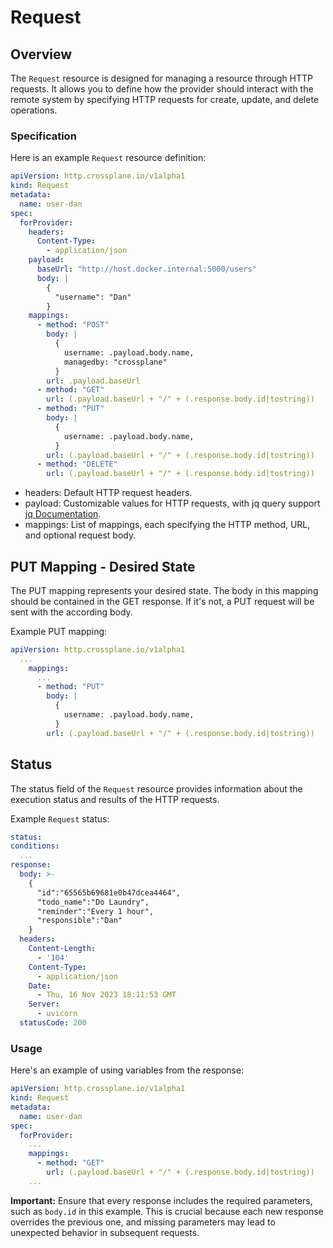# Request

## Overview

The `Request` resource is designed for managing a resource through HTTP requests. It allows you to define how the provider should interact with the remote system by specifying HTTP requests for create, update, and delete operations.


### Specification
Here is an example `Request` resource definition:

  ```yaml
  apiVersion: http.crossplane.io/v1alpha1
  kind: Request
  metadata:
    name: user-dan
  spec:
    forProvider:
      headers:
        Content-Type:
          - application/json
      payload:
        baseUrl: "http://host.docker.internal:5000/users"
        body: |
          {
            "username": "Dan"
          }
      mappings:
        - method: "POST"
          body: |
            {
              username: .payload.body.name, 
              managedby: "crossplane"
            }
          url: .payload.baseUrl
        - method: "GET"
          url: (.payload.baseUrl + "/" + (.response.body.id|tostring)) 
        - method: "PUT"
          body: |
            {
              username: .payload.body.name, 
            }
          url: (.payload.baseUrl + "/" + (.response.body.id|tostring)) 
        - method: "DELETE"
          url: (.payload.baseUrl + "/" + (.response.body.id|tostring)) 
  ```

- headers: Default HTTP request headers.
- payload: Customizable values for HTTP requests, with jq query support [jq Documentation](https://jqlang.github.io/jq/manual/#object-identifier-index).
- mappings: List of mappings, each specifying the HTTP method, URL, and optional request body.


## PUT Mapping - Desired State
The PUT mapping represents your desired state. The body in this mapping should be contained in the GET response. If it's not, a PUT request will be sent with the according body.

Example PUT mapping:

  ```yaml
  apiVersion: http.crossplane.io/v1alpha1
    ...
      mappings:
        ...
        - method: "PUT"
          body: |
            {
              username: .payload.body.name, 
            }
          url: (.payload.baseUrl + "/" + (.response.body.id|tostring)) 
  ```


## Status
The status field of the `Request` resource provides information about the execution status and results of the HTTP requests.

Example `Request` status:
  ```yaml
  status:
  conditions:
    ...
  response:
    body: >-
      {
        "id":"65565b69681e0b47dcea4464",
        "todo_name":"Do Laundry",
        "reminder":"Every 1 hour",
        "responsible":"Dan"
      }
    headers:
      Content-Length:
        - '104'
      Content-Type:
        - application/json
      Date:
        - Thu, 16 Nov 2023 18:11:53 GMT
      Server:
        - uvicorn
    statusCode: 200
  ```


### Usage

Here's an example of using variables from the response:

  ```yaml
  apiVersion: http.crossplane.io/v1alpha1
  kind: Request
  metadata:
    name: user-dan
  spec:
    forProvider:
      ...
      mappings:
        - method: "GET"
          url: (.payload.baseUrl + "/" + (.response.body.id|tostring)) 
      ...
  ```

**Important:** Ensure that every response includes the required parameters, such as `body.id` in this example. This is crucial because each new response overrides the previous one, and missing parameters may lead to unexpected behavior in subsequent requests.

